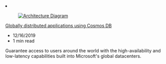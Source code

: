 <!-- This file is automatically generated by build/architectures/build_index.py. Any updates will be lost. -->

<!-- markdownlint-disable MD033 -->

<li class="grid-item item-column" data-categories="Databases Management and Governance ">
<article class="card">
    <div class="card-header has-margin-bottom-none" aria-hidden="true">
        <figure class="image diagram has-height-175 has-overflow-hidden level">
            <a href="/azure/architecture/solution-ideas/articles/globally-distributed-mission-critical-applications-using-cosmos-db"><img src="/azure/architecture/browse/thumbs/globally-distributed-mission-critical-applications-using-cosmos-db.png" class="diagram" alt="Architecture Diagram" data-linktype="relative-path"></a>
        </figure>
    </div>
    <div class="card-content">
        <a class="card-content-title has-margin-top-none" href="/azure/architecture/solution-ideas/articles/globally-distributed-mission-critical-applications-using-cosmos-db">
            <p>Globally distributed applications using Cosmos DB</p>
        </a>
        <ul class="card-content-metadata">
            <li>12/16/2019</li>
            <li>1 min read</li>
        </ul>
        <p class="card-content-description">Guarantee access to users around the world with the high-availability and low-latency capabilities built into Microsoft's global datacenters.</p>
        <div class="bottom-to-top-fade is-hidden-mobile"></div>
    </div>
</article>
</li>
